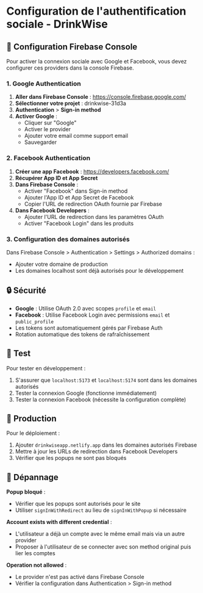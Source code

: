 # Configuration de l'authentification sociale - DrinkWise

## 🔧 Configuration Firebase Console

Pour activer la connexion sociale avec Google et Facebook, vous devez configurer ces providers dans la console Firebase.

### 1. Google Authentication

1. **Aller dans Firebase Console** : https://console.firebase.google.com/
2. **Sélectionner votre projet** : drinkwise-31d3a
3. **Authentication** > **Sign-in method**
4. **Activer Google** :
   - Cliquer sur "Google"
   - Activer le provider
   - Ajouter votre email comme support email
   - Sauvegarder

### 2. Facebook Authentication

1. **Créer une app Facebook** : https://developers.facebook.com/
2. **Récupérer App ID et App Secret**
3. **Dans Firebase Console** :
   - Activer "Facebook" dans Sign-in method
   - Ajouter l'App ID et App Secret de Facebook
   - Copier l'URL de redirection OAuth fournie par Firebase
4. **Dans Facebook Developers** :
   - Ajouter l'URL de redirection dans les paramètres OAuth
   - Activer "Facebook Login" dans les produits

### 3. Configuration des domaines autorisés

Dans Firebase Console > Authentication > Settings > Authorized domains :
- Ajouter votre domaine de production
- Les domaines localhost sont déjà autorisés pour le développement

## 🔒 Sécurité

- **Google** : Utilise OAuth 2.0 avec scopes `profile` et `email`
- **Facebook** : Utilise Facebook Login avec permissions `email` et `public_profile`
- Les tokens sont automatiquement gérés par Firebase Auth
- Rotation automatique des tokens de rafraîchissement

## 🧪 Test

Pour tester en développement :
1. S'assurer que `localhost:5173` et `localhost:5174` sont dans les domaines autorisés
2. Tester la connexion Google (fonctionne immédiatement)
3. Tester la connexion Facebook (nécessite la configuration complète)

## 📱 Production

Pour le déploiement :
1. Ajouter `drinkwiseapp.netlify.app` dans les domaines autorisés Firebase
2. Mettre à jour les URLs de redirection dans Facebook Developers
3. Vérifier que les popups ne sont pas bloqués

## 🔧 Dépannage

**Popup bloqué** : 
- Vérifier que les popups sont autorisés pour le site
- Utiliser `signInWithRedirect` au lieu de `signInWithPopup` si nécessaire

**Account exists with different credential** :
- L'utilisateur a déjà un compte avec le même email mais via un autre provider
- Proposer à l'utilisateur de se connecter avec son method original puis lier les comptes

**Operation not allowed** :
- Le provider n'est pas activé dans Firebase Console
- Vérifier la configuration dans Authentication > Sign-in method